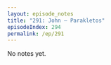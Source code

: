 ```yaml
---
layout: episode_notes
title: "291: John — Parakletos"
episodeIndex: 294
permalink: /ep/291
---
```

No notes yet.
